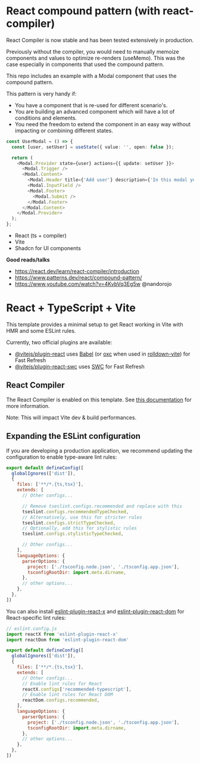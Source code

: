 # React compound pattern (with react-compiler)

React Compiler is now stable and has been tested extensively in production. 

Previously without the compiler, you would need to manually memoize components and values to optimize re-renders (useMemo). This was the case especially in components that used the compound pattern.

This repo includes an example with a Modal component that uses the compound pattern. 

This pattern is very handy if:
- You have a component that is re-used for different scenario's.
- You are building an advanced component which will have a lot of conditions and elements.
- You need the freedom to extend the component in an easy way without impacting or combining different states.

```ts
const UserModal = () => {
  const [user, setUser] = useState({ value: '', open: false });

  return (
    <Modal.Provider state={user} actions={{ update: setUser }}>
      <Modal.Trigger />
      <Modal.Content>
        <Modal.Header title={'Add user'} description={'In this modal you can add users'} />
        <Modal.InputField />
        <Modal.Footer>
          <Modal.Submit />
        </Modal.Footer>
      </Modal.Content>
    </Modal.Provider>
  );
};
```

- React (ts + compiler)
- Vite
- Shadcn for UI components

**Good reads/talks**
- https://react.dev/learn/react-compiler/introduction
- https://www.patterns.dev/react/compound-pattern/
- https://www.youtube.com/watch?v=4KvbVq3Eg5w @nandorojo

# React + TypeScript + Vite

This template provides a minimal setup to get React working in Vite with HMR and some ESLint rules.

Currently, two official plugins are available:

- [@vitejs/plugin-react](https://github.com/vitejs/vite-plugin-react/blob/main/packages/plugin-react) uses [Babel](https://babeljs.io/) (or [oxc](https://oxc.rs) when used in [rolldown-vite](https://vite.dev/guide/rolldown)) for Fast Refresh
- [@vitejs/plugin-react-swc](https://github.com/vitejs/vite-plugin-react/blob/main/packages/plugin-react-swc) uses [SWC](https://swc.rs/) for Fast Refresh

## React Compiler

The React Compiler is enabled on this template. See [this documentation](https://react.dev/learn/react-compiler) for more information.

Note: This will impact Vite dev & build performances.

## Expanding the ESLint configuration

If you are developing a production application, we recommend updating the configuration to enable type-aware lint rules:

```js
export default defineConfig([
  globalIgnores(['dist']),
  {
    files: ['**/*.{ts,tsx}'],
    extends: [
      // Other configs...

      // Remove tseslint.configs.recommended and replace with this
      tseslint.configs.recommendedTypeChecked,
      // Alternatively, use this for stricter rules
      tseslint.configs.strictTypeChecked,
      // Optionally, add this for stylistic rules
      tseslint.configs.stylisticTypeChecked,

      // Other configs...
    ],
    languageOptions: {
      parserOptions: {
        project: ['./tsconfig.node.json', './tsconfig.app.json'],
        tsconfigRootDir: import.meta.dirname,
      },
      // other options...
    },
  },
])
```

You can also install [eslint-plugin-react-x](https://github.com/Rel1cx/eslint-react/tree/main/packages/plugins/eslint-plugin-react-x) and [eslint-plugin-react-dom](https://github.com/Rel1cx/eslint-react/tree/main/packages/plugins/eslint-plugin-react-dom) for React-specific lint rules:

```js
// eslint.config.js
import reactX from 'eslint-plugin-react-x'
import reactDom from 'eslint-plugin-react-dom'

export default defineConfig([
  globalIgnores(['dist']),
  {
    files: ['**/*.{ts,tsx}'],
    extends: [
      // Other configs...
      // Enable lint rules for React
      reactX.configs['recommended-typescript'],
      // Enable lint rules for React DOM
      reactDom.configs.recommended,
    ],
    languageOptions: {
      parserOptions: {
        project: ['./tsconfig.node.json', './tsconfig.app.json'],
        tsconfigRootDir: import.meta.dirname,
      },
      // other options...
    },
  },
])
```
